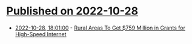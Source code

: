 # [Published on 2022-10-28](index.md)

* [2022-10-28, 18:01:00](https://news.slashdot.org/story/22/10/28/179238/rural-areas-to-get-759-million-in-grants-for-high-speed-internet?utm_source=rss1.0mainlinkanon&utm_medium=feed) - [Rural Areas To Get $759 Million in Grants for High-Speed Internet](https://news.slashdot.org/story/22/10/28/179238/rural-areas-to-get-759-million-in-grants-for-high-speed-internet?utm_source=rss1.0mainlinkanon&utm_medium=feed)

